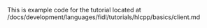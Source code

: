 This is example code for the tutorial located at
/docs/development/languages/fidl/tutorials/hlcpp/basics/client.md
